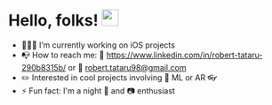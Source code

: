 # Hello, folks! <img src="https://raw.githubusercontent.com/MartinHeinz/MartinHeinz/master/wave.gif" width="30px">

- 👨🏻‍💻 I’m currently working on iOS projects
- 📭 How to reach me: 💼 https://www.linkedin.com/in/robert-tataru-290b8315b/ or 
                       📮 robert.tataru98@gmail.com
- ✏️ Interested in cool projects involving 🤖 ML or AR 👓
- ⚡ Fun fact: I'm a night 🦉 and 📷 enthusiast

        
